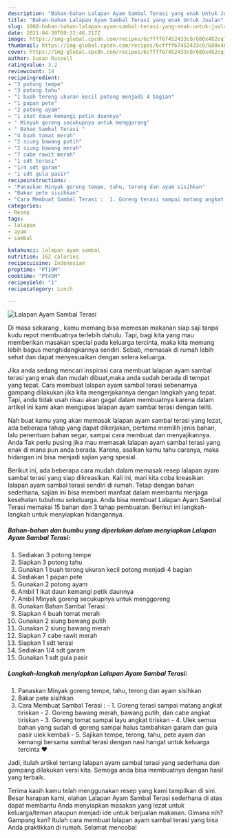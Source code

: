```yaml
---
description: "Bahan-bahan Lalapan Ayam Sambal Terasi yang enak Untuk Jualan"
title: "Bahan-bahan Lalapan Ayam Sambal Terasi yang enak Untuk Jualan"
slug: 1000-bahan-bahan-lalapan-ayam-sambal-terasi-yang-enak-untuk-jualan
date: 2021-04-30T09:32:46.217Z
image: https://img-global.cpcdn.com/recipes/6cffff67452433c0/680x482cq70/lalapan-ayam-sambal-terasi-foto-resep-utama.jpg
thumbnail: https://img-global.cpcdn.com/recipes/6cffff67452433c0/680x482cq70/lalapan-ayam-sambal-terasi-foto-resep-utama.jpg
cover: https://img-global.cpcdn.com/recipes/6cffff67452433c0/680x482cq70/lalapan-ayam-sambal-terasi-foto-resep-utama.jpg
author: Susan Russell
ratingvalue: 3.2
reviewcount: 14
recipeingredient:
- "3 potong tempe"
- "3 potong tahu"
- "1 buah terong ukuran kecil potong menjadi 4 bagian"
- "1 papan pete"
- "2 potong ayam"
- "1 ikat daun kemangi petik daunnya"
- " Minyak goreng secukupnya untuk menggoreng"
- " Bahan Sambal Terasi "
- "4 buah tomat merah"
- "2 siung bawang putih"
- "2 siung bawang merah"
- "7 cabe rawit merah"
- "1 sdt terasi"
- "1/4 sdt garam"
- "1 sdt gula pasir"
recipeinstructions:
- "Panaskan Minyak goreng tempe, tahu, terong dan ayam sisihkan"
- "Bakar pete sisihkan"
- "Cara Membuat Sambal Terasi :  1. Goreng terasi sampai matang angkat tiriskan 2. Goreng bawang merah, bawang putih, dan cabe angkat tiriskan 3. Goreng tomat sampai layu angkat tiriskan 4. Ulek semua bahan yang sudah di goreng sampai halus tambahkan garam dan gula pasir ulek kembali 5. Sajikan tempe, terong, tahu, pete ayam dan kemangi bersama sambal terasi dengan nasi hangat untuk keluarga tercinta ❤"
categories:
- Resep
tags:
- lalapan
- ayam
- sambal

katakunci: lalapan ayam sambal 
nutrition: 162 calories
recipecuisine: Indonesian
preptime: "PT19M"
cooktime: "PT45M"
recipeyield: "1"
recipecategory: Lunch

---
```



![Lalapan Ayam Sambal Terasi](https://img-global.cpcdn.com/recipes/6cffff67452433c0/680x482cq70/lalapan-ayam-sambal-terasi-foto-resep-utama.jpg)

Di masa  sekarang , kamu memang bisa memesan makanan siap saji tanpa kudu repot membuatnya terlebih dahulu. Tapi, bagi kita yang mau memberikan masakan special pada keluarga tercinta, maka kita memang lebih bagus menghidangkannya sendiri. Sebab, memasak di rumah lebih sehat dan dapat menyesuaikan dengan selera keluarga.

Jika anda sedang mencari inspirasi cara membuat lalapan ayam sambal terasi yang enak dan mudah dibuat,maka anda sudah berada di tempat yang tepat. Cara membuat lalapan ayam sambal terasi  sebenarnya gampang dilakukan jika kita mengerjakannya dengan langkah yang tepat. Tapi, anda tidak usah risau akan gagal dalam membuatnya 
karena dalam artikel ini kami akan mengupas lalapan ayam sambal terasi dengan teliti.  



Nah buat kamu yang akan memasak lalapan ayam sambal terasi yang lezat, ada beberapa tahap yang dapat dikerjakan, pertama memilih jenis bahan, lalu penentuan bahan segar, sampai cara membuat dan menyajikannya. Anda Tak perlu pusing jika mau memasak lalapan ayam sambal terasi yang enak di mana pun anda berada. Karena, asalkan kamu  tahu caranya, maka hidangan ini bisa menjadi sajian yang spesial.

Berikut ini, ada beberapa cara mudah dalam memasak resep lalapan ayam sambal terasi yang siap dikreasikan. Kali ini, mari kita coba kreasikan lalapan ayam sambal terasi sendiri di rumah. Tetap dengan bahan sederhana, sajian ini bisa memberi manfaat dalam membantu menjaga kesehatan tubuhmu sekeluarga. Anda bisa membuat Lalapan Ayam Sambal Terasi memakai 15 bahan dan 3 tahap pembuatan. Berikut ini langkah-langkah untuk menyiapkan hidangannya.

<!--inarticleads1-->

##### Bahan-bahan dan bumbu yang diperlukan dalam menyiapkan Lalapan Ayam Sambal Terasi:

1. Sediakan 3 potong tempe
1. Siapkan 3 potong tahu
1. Gunakan 1 buah terong ukuran kecil potong menjadi 4 bagian
1. Sediakan 1 papan pete
1. Gunakan 2 potong ayam
1. Ambil 1 ikat daun kemangi petik daunnya
1. Ambil  Minyak goreng secukupnya untuk menggoreng
1. Gunakan  Bahan Sambal Terasi :
1. Siapkan 4 buah tomat merah
1. Gunakan 2 siung bawang putih
1. Gunakan 2 siung bawang merah
1. Siapkan 7 cabe rawit merah
1. Siapkan 1 sdt terasi
1. Sediakan 1/4 sdt garam
1. Gunakan 1 sdt gula pasir




<!--inarticleads2-->

##### Langkah-langkah menyiapkan Lalapan Ayam Sambal Terasi:

1. Panaskan Minyak goreng tempe, tahu, terong dan ayam sisihkan
1. Bakar pete sisihkan
1. Cara Membuat Sambal Terasi :  - 1. Goreng terasi sampai matang angkat tiriskan - 2. Goreng bawang merah, bawang putih, dan cabe angkat tiriskan - 3. Goreng tomat sampai layu angkat tiriskan - 4. Ulek semua bahan yang sudah di goreng sampai halus tambahkan garam dan gula pasir ulek kembali - 5. Sajikan tempe, terong, tahu, pete ayam dan kemangi bersama sambal terasi dengan nasi hangat untuk keluarga tercinta ❤




Jadi, itulah artikel tentang  lalapan ayam sambal terasi  yang sederhana dan gampang dilakukan versi kita. Semoga anda bisa membuatnya dengan hasil yang terbaik. 

Terima kasih kamu telah menggunakan resep yang kami tampilkan di sini. Besar harapan kami, olahan  Lalapan Ayam Sambal Terasi sederhana di atas dapat membantu Anda menyiapkan masakan yang lezat untuk keluarga/teman ataupun menjadi ide untuk berjualan makanan. Gimana nih? Gampang kan? Itulah cara membuat lalapan ayam sambal terasi yang bisa Anda praktikkan di rumah. Selamat mencoba!

